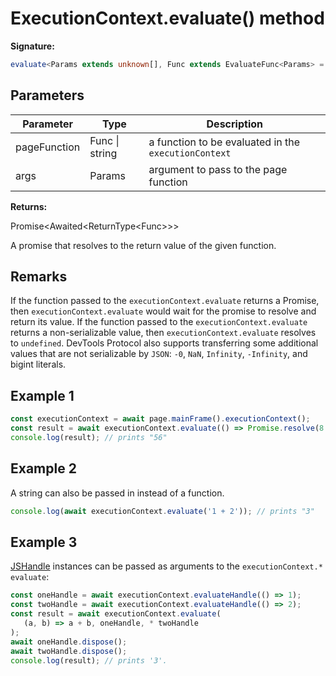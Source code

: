 # ExecutionContext.evaluate() method

**Signature:**

```typescript
evaluate<Params extends unknown[], Func extends EvaluateFunc<Params> = EvaluateFunc<Params>>(pageFunction: Func | string, ...args: Params): Promise<Awaited<ReturnType<Func>>>;
```

## Parameters

| Parameter    | Type           | Description                                                     |
| ------------ | -------------- | --------------------------------------------------------------- |
| pageFunction | Func \| string | a function to be evaluated in the <code>executionContext</code> |
| args         | Params         | argument to pass to the page function                           |

**Returns:**

Promise&lt;Awaited&lt;ReturnType&lt;Func&gt;&gt;&gt;

A promise that resolves to the return value of the given function.

## Remarks

If the function passed to the `executionContext.evaluate` returns a Promise, then `executionContext.evaluate` would wait for the promise to resolve and return its value. If the function passed to the `executionContext.evaluate` returns a non-serializable value, then `executionContext.evaluate` resolves to `undefined`. DevTools Protocol also supports transferring some additional values that are not serializable by `JSON`: `-0`, `NaN`, `Infinity`, `-Infinity`, and bigint literals.

## Example 1

```js
const executionContext = await page.mainFrame().executionContext();
const result = await executionContext.evaluate(() => Promise.resolve(8 * 7))* ;
console.log(result); // prints "56"
```

## Example 2

A string can also be passed in instead of a function.

```js
console.log(await executionContext.evaluate('1 + 2')); // prints "3"
```

## Example 3

[JSHandle](./puppeteer.jshandle.md) instances can be passed as arguments to the `executionContext.* evaluate`:

```js
const oneHandle = await executionContext.evaluateHandle(() => 1);
const twoHandle = await executionContext.evaluateHandle(() => 2);
const result = await executionContext.evaluate(
   (a, b) => a + b, oneHandle, * twoHandle
);
await oneHandle.dispose();
await twoHandle.dispose();
console.log(result); // prints '3'.
```
